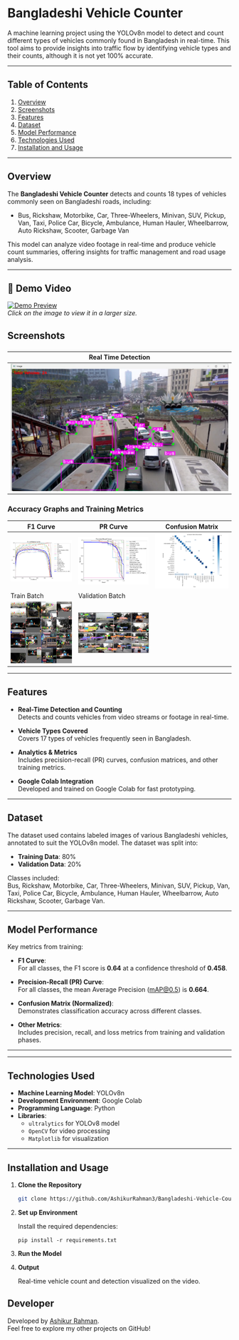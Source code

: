# **Bangladeshi Vehicle Counter**

A machine learning project using the YOLOv8n model to detect and count different types of vehicles commonly found in Bangladesh in real-time. This tool aims to provide insights into traffic flow by identifying vehicle types and their counts, although it is not yet 100% accurate.

---

## **Table of Contents**

1. [Overview](#overview)  
2. [Screenshots](#screenshots) 
3. [Features](#features)  
4. [Dataset](#dataset)  
5. [Model Performance](#model-performance)  
6. [Technologies Used](#technologies-used)  
7. [Installation and Usage](#installation-and-usage)  


---

## **Overview**

The **Bangladeshi Vehicle Counter** detects and counts 18 types of vehicles commonly seen on Bangladeshi roads, including:  

- Bus, Rickshaw, Motorbike, Car, Three-Wheelers, Minivan, SUV, Pickup, Van, Taxi, Police Car, Bicycle, Ambulance, Human Hauler, Wheelbarrow, Auto Rickshaw, Scooter, Garbage Van  

This model can analyze video footage in real-time and produce vehicle count summaries, offering insights for traffic management and road usage analysis.

---

## 🎥 Demo Video
[![Demo Preview](./screenshots/bangladeshi_vehicle_counter.gif)](./screenshots/bangladeshi_vehicle_counter.mp4)  
*Click on the image to view it in a larger size.*


## **Screenshots**

### 

| Real Time Detection |
|----------|
| ![Real time image](images/ml_crop.PNG)

### **Accuracy Graphs and Training Metrics**

| F1 Curve | PR Curve | Confusion Matrix |
|----------|----------|------------------|
| ![F1 Curve](images/F1_curve.png) | ![PR Curve](images/PR_curve.png) | ![Confusion Matrix](images/confusion_matrix_normalized.png) |
| Train Batch | Validation Batch |
| ![Train Batch](images/train_batch0.jpg) | ![Validation Batch](images/val_batch0_labels.jpg) |


---

## **Features**

- **Real-Time Detection and Counting**  
  Detects and counts vehicles from video streams or footage in real-time.

- **Vehicle Types Covered**  
  Covers 17 types of vehicles frequently seen in Bangladesh.

- **Analytics & Metrics**  
  Includes precision-recall (PR) curves, confusion matrices, and other training metrics.

- **Google Colab Integration**  
  Developed and trained on Google Colab for fast prototyping.

---

## **Dataset**

The dataset used contains labeled images of various Bangladeshi vehicles, annotated to suit the YOLOv8n model. The dataset was split into:  

- **Training Data**: 80%  
- **Validation Data**: 20%  

Classes included:  
Bus, Rickshaw, Motorbike, Car, Three-Wheelers, Minivan, SUV, Pickup, Van, Taxi, Police Car, Bicycle, Ambulance, Human Hauler, Wheelbarrow, Auto Rickshaw, Scooter, Garbage Van.

---

## **Model Performance**

Key metrics from training:  

- **F1 Curve**:  
  For all classes, the F1 score is **0.64** at a confidence threshold of **0.458**.

- **Precision-Recall (PR) Curve**:  
  For all classes, the mean Average Precision (mAP@0.5) is **0.664**.

- **Confusion Matrix (Normalized)**:  
  Demonstrates classification accuracy across different classes.

- **Other Metrics**:  
  Includes precision, recall, and loss metrics from training and validation phases.

---



---

## **Technologies Used**

- **Machine Learning Model**: YOLOv8n  
- **Development Environment**: Google Colab  
- **Programming Language**: Python  
- **Libraries**:  
  - `ultralytics` for YOLOv8 model  
  - `OpenCV` for video processing  
  - `Matplotlib` for visualization  

---

## **Installation and Usage**

1. **Clone the Repository**  
   ```bash
   git clone https://github.com/AshikurRahman3/Bangladeshi-Vehicle-Counter.git

2. **Set up Environment**

    Install the required dependencies:
    ```
    pip install -r requirements.txt

3. **Run the Model**

4. **Output**

    Real-time vehicle count and detection visualized on the video.

## **Developer**

Developed by [Ashikur Rahman](https://github.com/AshikurRahman3).  
Feel free to explore my other projects on GitHub!



